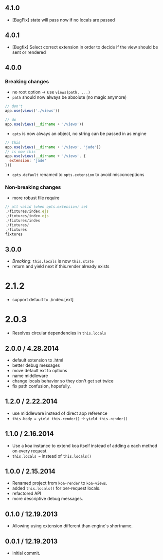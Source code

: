 
## 4.1.0

* [BugFix] state will pass now if no locals are passed

## 4.0.1

* [Bugfix] Select correct extension in order to decide if the view should be sent or rendered

## 4.0.0

### Breaking changes

* no root option -> use `views(path, ...)`
* `path` should now always be absolute (no magic anymore)

```js
// don't
app.use(views('./views'))

// do
app.use(views(__dirname + '/views'))
```

* `opts` is now always an object, no string can be passed in as engine

```js
// this
app.use(views(__dirname + '/views', 'jade'))
// is now this
app.use(views(__dirname + '/views', {
  extension: 'jade'
}))
```
* `opts.default` renamed to `opts.extension` to avoid misconceptions

### Non-breaking changes

* more robust file require


```js
// all valid (when opts.extension) set
./fixtures/index.ejs
./fixtures/index.ejs
./fixtures/index
./fixtures/
./fixtures
fixtures
```

## 3.0.0

* _Breaking_: `this.locals` is now `this.state`
* return and yield next if this.render already exists

# 2.1.2

* support default to ./index.[ext]

# 2.0.3

* Resolves circular dependencies in `this.locals`

## 2.0.0 / 4.28.2014

* default extension to .html
* better debug messages
* move default ext to options
* name middleware
* change locals behavior so they don't get set twice
* fix path confusion, hopefully.

## 1.2.0 / 2.22.2014

 * use middleware instead of direct app reference
 * `this.body = yield this.render()` -> `yield this.render()`

## 1.1.0 / 2.16.2014

 * Use a koa instance to extend koa itself instead of adding a each method on every request.
 * `this.locals =` instead of `this.locals()`

## 1.0.0 / 2.15.2014

 * Renamed project from `koa-render` to `koa-views`.
 * added `this.locals()` for per-request locals.
 * refactored API
 * more descriptive debug messages.

## 0.1.0 / 12.19.2013

 * Allowing using extension different than engine's shortname.

## 0.0.1 / 12.19.2013

 * Initial commit.
